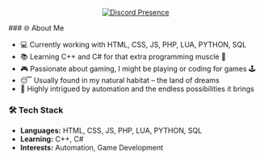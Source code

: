 <div align="center">

[![Discord Presence](https://lanyard.cnrad.dev/api/463740062933450759)](https://discord.com/users/463740062933450759)

</div>
### 🌐 About Me

- 💻 Currently working with HTML, CSS, JS, PHP, LUA, PYTHON, SQL
- 📚 Learning C++ and C# for that extra programming muscle 💪
- 🎮 Passionate about gaming, I might be playing or coding for games 🕹️
- 😴 Usually found in my natural habitat – the land of dreams
- 🚀 Highly intrigued by automation and the endless possibilities it brings

### 🛠️ Tech Stack

- **Languages:** HTML, CSS, JS, PHP, LUA, PYTHON, SQL
- **Learning:** C++, C#
- **Interests:** Automation, Game Development
  

